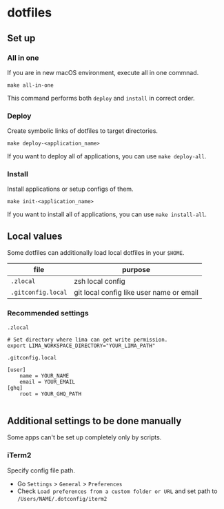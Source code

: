 # dotfiles

## Set up

### All in one
If you are in new macOS environment, execute all in one commnad.

```
make all-in-one
```

This command performs both `deploy` and `install` in correct order.

### Deploy
Create symbolic links of dotfiles to target directories.

```
make deploy-<application_name>
```

If you want to deploy all of applications, you can use `make deploy-all`.

### Install
Install applications or setup configs of them.

```
make init-<application_name>
```

If you want to install all of applications, you can use `make install-all`.

## Local values

Some dotfiles can additionally load local dotfiles in your `$HOME`.

| file               | purpose                                  |
| ------------------ | ---------------------------------------- |
| `.zlocal`          | zsh local config                         |
| `.gitconfig.local` | git local config like user name or email |

### Recommended settings
`.zlocal`

```
# Set directory where lima can get write permission.
export LIMA_WORKSPACE_DIRECTORY="YOUR_LIMA_PATH"
```

`.gitconfig.local`

```
[user]
	name = YOUR_NAME
	email = YOUR_EMAIL
[ghq]
    root = YOUR_GHQ_PATH
    
```

## Additional settings to be done manually
Some apps can't be set up completely only by scripts. 

### iTerm2
Specify config file path.

- Go `Settings` > `General` > `Preferences`
- Check `Load preferences from a custom folder or URL` and set path to `/Users/NAME/.dotconfig/iterm2`

